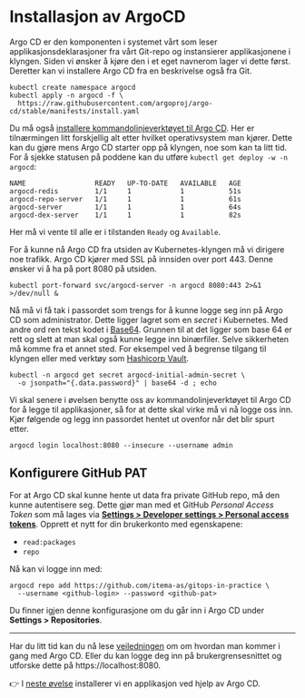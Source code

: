 # Installasjon av ArgoCD

Argo CD er den komponenten i systemet vårt som leser applikasjonsdeklarasjoner fra vårt Git-repo og instansierer applikasjonene i klyngen. Siden vi ønsker å kjøre den i et eget navnerom lager vi dette først. Deretter kan vi installere Argo CD fra en beskrivelse også fra Git.

```Shell
kubectl create namespace argocd
kubectl apply -n argocd -f \
  https://raw.githubusercontent.com/argoproj/argo-cd/stable/manifests/install.yaml
```

Du må også [installere kommandolinjeverktøyet til Argo CD](https://argo-cd.readthedocs.io/en/stable/cli_installation/). Her er tilnærmingen litt forskjellig alt etter hvilket operativsystem man kjører. Dette kan du gjøre mens Argo CD starter opp på klyngen, noe som kan ta litt tid. For å sjekke statusen på poddene kan du utføre `kubectl get deploy -w -n argocd`:

```
NAME                 READY   UP-TO-DATE   AVAILABLE   AGE
argocd-redis         1/1     1            1           51s
argocd-repo-server   1/1     1            1           61s
argocd-server        1/1     1            1           64s
argocd-dex-server    1/1     1            1           82s
```

Her må vi vente til alle er i tilstanden `Ready` og `Available`.

For å kunne nå Argo CD fra utsiden av Kubernetes-klyngen må vi dirigere noe trafikk. Argo CD kjører med SSL på innsiden over port 443. Denne ønsker vi å ha på port 8080 på utsiden.

```Shell
kubectl port-forward svc/argocd-server -n argocd 8080:443 2>&1 >/dev/null &

```

Nå må vi få tak i passordet som trengs for å kunne logge seg inn på Argo CD som administrator. Dette ligger lagret som en *secret* i Kubernetes. Med andre ord ren tekst kodet i [Base64](https://en.wikipedia.org/wiki/Base64). Grunnen til at det ligger som base 64 er rett og slett at man skal også kunne legge inn binærfiler. Selve sikkerheten må komme fra et annet sted. For eksempel ved å begrense tilgang til klyngen eller med verktøy som [Hashicorp Vault](https://www.vaultproject.io).

```Shell
kubectl -n argocd get secret argocd-initial-admin-secret \
  -o jsonpath="{.data.password}" | base64 -d ; echo
```

Vi skal senere i øvelsen benytte oss av kommandolinjeverktøyet til Argo CD for å legge til applikasjoner, så for at dette skal virke må vi nå logge oss inn. Kjør følgende og legg inn passordet hentet ut ovenfor når det blir spurt etter.

```Shell
argocd login localhost:8080 --insecure --username admin
```
## Konfigurere GitHub PAT

For at Argo CD skal kunne hente ut data fra private GitHub repo, må den kunne autentisere seg. Dette gjør man med et GitHub *Personal Access Token* som må lages via [**Settings > Developer settings > Personal access tokens**](https://github.com/settings/tokens). Opprett et nytt for din brukerkonto med egenskapene:

- `read:packages`
- `repo`

Nå kan vi logge inn med:

```shell
argocd repo add https://github.com/itema-as/gitops-in-practice \
  --username <github-login> --password <github-pat>
```

Du finner igjen denne konfigurasjone om du går inn i Argo CD under **Settings > Repositories**.

---
Har du litt tid kan du nå lese [veiledningen](https://argo-cd.readthedocs.io/en/stable/getting_started/) om om hvordan man kommer i gang med Argo CD. Eller du kan logge deg inn på brukergrensesnittet og utforske dette på https://localhost:8080.

👉 I [neste øvelse](./02-isig-kustomize.md) installerer vi en applikasjon ved hjelp av Argo CD. 

